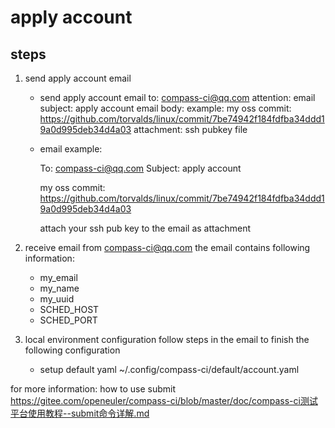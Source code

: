 # apply account

## steps
1. send apply account email
   - send apply account email to: compass-ci@qq.com
     attention:
       email subject:
         apply account
       email body:
         example:
           my oss commit: https://github.com/torvalds/linux/commit/7be74942f184fdfba34ddd19a0d995deb34d4a03
       attachment:
         ssh pubkey file

   - email example:

        To: compass-ci@qq.com
        Subject: apply account

        my oss commit: https://github.com/torvalds/linux/commit/7be74942f184fdfba34ddd19a0d995deb34d4a03

        attach your ssh pub key to the email as attachment
 
2. receive email from compass-ci@qq.com
   the email contains following information:
     - my_email
     - my_name
     - my_uuid
     - SCHED_HOST
     - SCHED_PORT

3. local environment configuration
   follow steps in the email to finish the following configuration
   - setup default yaml
       ~/.config/compass-ci/default/account.yaml

for more information: how to use submit 
  https://gitee.com/openeuler/compass-ci/blob/master/doc/compass-ci测试平台使用教程--submit命令详解.md
